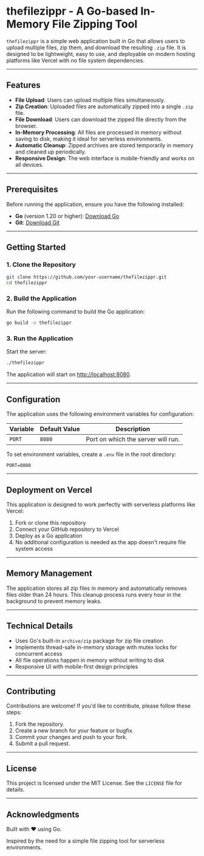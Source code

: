 # thefilezippr - A Go-based In-Memory File Zipping Tool

`thefilezippr` is a simple web application built in Go that allows users to upload multiple files, zip them, and download the resulting `.zip` file. It is designed to be lightweight, easy to use, and deployable on modern hosting platforms like Vercel with no file system dependencies.

---

## Features

- **File Upload**: Users can upload multiple files simultaneously.
- **Zip Creation**: Uploaded files are automatically zipped into a single `.zip` file.
- **File Download**: Users can download the zipped file directly from the browser.
- **In-Memory Processing**: All files are processed in memory without saving to disk, making it ideal for serverless environments.
- **Automatic Cleanup**: Zipped archives are stored temporarily in memory and cleaned up periodically.
- **Responsive Design**: The web interface is mobile-friendly and works on all devices.

---

## Prerequisites

Before running the application, ensure you have the following installed:

- **Go** (version 1.20 or higher): [Download Go](https://golang.org/dl/)
- **Git**: [Download Git](https://git-scm.com/)

---

## Getting Started

### 1. Clone the Repository

```bash
git clone https://github.com/your-username/thefilezippr.git
cd thefilezippr
```

### 2. Build the Application

Run the following command to build the Go application:

```bash
go build -o thefilezippr
```

### 3. Run the Application

Start the server:

```bash
./thefilezippr
```

The application will start on [http://localhost:8080](http://localhost:8080).

---

## Configuration

The application uses the following environment variables for configuration:

| Variable      | Default Value | Description                       |
|----------------|---------------|-----------------------------------|
| `PORT`        | `8080`        | Port on which the server will run.|

To set environment variables, create a `.env` file in the root directory:

```
PORT=8080
```

---

## Deployment on Vercel

This application is designed to work perfectly with serverless platforms like Vercel:

1. Fork or clone this repository
2. Connect your GitHub repository to Vercel
3. Deploy as a Go application
4. No additional configuration is needed as the app doesn't require file system access

---

## Memory Management

The application stores all zip files in memory and automatically removes files older than 24 hours. This cleanup process runs every hour in the background to prevent memory leaks.

---

## Technical Details

- Uses Go's built-in `archive/zip` package for zip file creation
- Implements thread-safe in-memory storage with mutex locks for concurrent access
- All file operations happen in memory without writing to disk
- Responsive UI with mobile-first design principles

---

## Contributing

Contributions are welcome! If you'd like to contribute, please follow these steps:

1. Fork the repository.
2. Create a new branch for your feature or bugfix.
3. Commit your changes and push to your fork.
4. Submit a pull request.

---

## License

This project is licensed under the MIT License. See the `LICENSE` file for details.

---

## Acknowledgments

Built with ❤️ using Go.

Inspired by the need for a simple file zipping tool for serverless environments.
